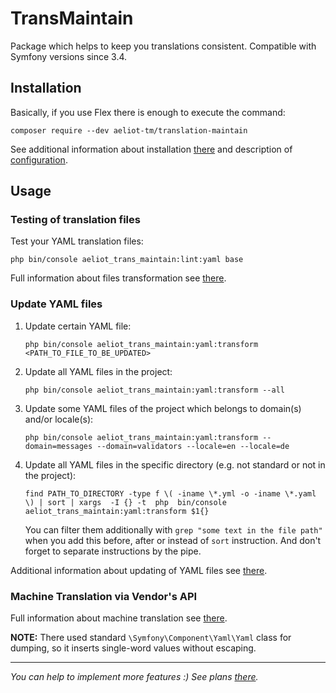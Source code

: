 TransMaintain
=============

Package which helps to keep you translations consistent. Compatible with Symfony versions since 3.4.

## Installation

Basically, if you use Flex there is enough to execute the command:

```shell
composer require --dev aeliot-tm/translation-maintain
```
See additional information about installation [there](docs/installation.md) and description of [configuration](docs/configuration.md).

## Usage

### Testing of translation files

Test your YAML translation files:
   ```shell
   php bin/console aeliot_trans_maintain:lint:yaml base
   ```
Full information about files transformation see [there](docs/lint/lint_yaml_command.md).

### Update YAML files

1. Update certain YAML file:
   ```shell
   php bin/console aeliot_trans_maintain:yaml:transform <PATH_TO_FILE_TO_BE_UPDATED>
   ```
2. Update all YAML files in the project:
   ```shell
   php bin/console aeliot_trans_maintain:yaml:transform --all
   ```
2. Update some YAML files of the project which belongs to domain(s) and/or locale(s):
   ```shell
   php bin/console aeliot_trans_maintain:yaml:transform --domain=messages --domain=validators --locale=en --locale=de
   ```
3. Update all YAML files in the specific directory (e.g. not standard or not in the project):
   ```shell
   find PATH_TO_DIRECTORY -type f \( -iname \*.yml -o -iname \*.yaml \) | sort | xargs  -I {} -t  php  bin/console aeliot_trans_maintain:yaml:transform $1{}
   ```
   You can filter them additionally with `grep "some text in the file path"` when you add this before, after or instead of `sort` instruction. 
   And don't forget to separate instructions by the pipe.

Additional information about updating of YAML files see [there](docs/transform_yaml_files.md).

### Machine Translation via Vendor's API

Full information about machine translation see [there](docs/machine_translation.md).

**NOTE:** There used standard `\Symfony\Component\Yaml\Yaml` class for dumping, so it inserts single-word values without escaping.

---
*You can help to implement more features :) See plans [there](TODO.md).*
